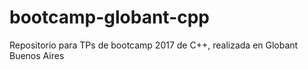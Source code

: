 # bootcamp-globant-cpp
Repositorio para TPs de bootcamp 2017 de C++, realizada en Globant Buenos Aires
